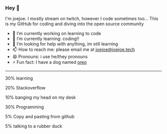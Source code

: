 ### Hey 👋
I'm joejoe. I mostly stream on twitch, however I code sometimes too... This is my GitHub for coding and diving into the open source community


- 🔭 I’m currently working on learning to code
- 🌱 I’m currently learning: coding!!
- 🤔 I’m looking for help with anything, im still learning
- 📫 How to reach me: please email me at joejoe@joejoe.tech
- 😄 Pronouns: i use he/they pronouns
- ⚡ Fun fact: I have a dog named [oreo](https://media.discordapp.net/attachments/665819886529806336/1032073796724736020/IMG_20211223_193340_01.jpg?width=492&height=656)

** **

30% learning

20% Stackoverflow

10% banging my head on my desk

30% Programming

5% Copy and pasting from github

5% talking to a rubber duck
